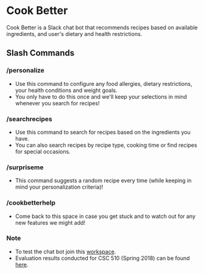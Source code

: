 # Cook Better

Cook Better is a Slack chat bot that recommends recipes based on available ingredients, and user's dietary and health restrictions.

## Slash Commands

### /personalize
<ul>
<li>Use this command to configure any food allergies, dietary restrictions, your health conditions and weight goals.
<li>You only have to do this once and we'll keep your selections in mind whenever you search for recipes!
</ul>

### /searchrecipes
<ul>
<li>Use this command to search for recipes based on the ingredients you have.
<li>You can also search recipes by recipe type, cooking time or find recipes for special occasions.
</ul>

### /surpriseme
<ul>
<li>This command suggests a random recipe every time (while keeping in mind your personalization criteria)!
</ul>

### /cookbetterhelp
<ul>
<li>Come back to this space in case you get stuck and to watch out for any new features we might add!
</ul>

### Note
<ul>
<li>To test the chat bot join this <a href = "https://join.slack.com/t/cookbetter/shared_invite/enQtMzI3ODczNDA0Mjc1LTE3ZTdjZmNkZGYzMGQzMTM3ZjFlNGRjZDc5ZmYwMjkwOTRjNzZhOWFjZjJlMDYyMzNiZTQ1MmQ1NzE1ZDdmNzU">workspace</a>.
<li>Evaluation results conducted for CSC 510 (Spring 2018) can be found <a href = "https://docs.google.com/spreadsheets/d/1fQGg2BpN0p5x_VaZ33qUwYhCCYA8SKHLrHzOEIC_n4E/edit#gid=1590162455">here</a>.
 </ul>
